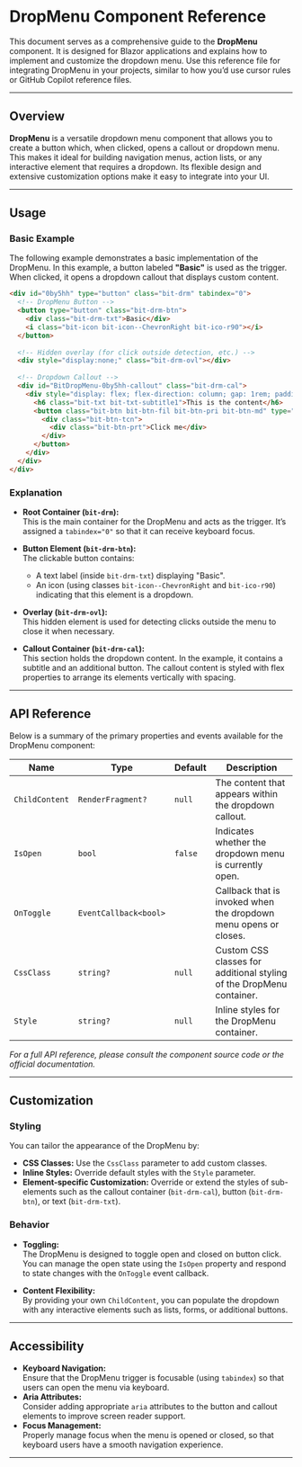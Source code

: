 # DropMenu Component Reference

This document serves as a comprehensive guide to the **DropMenu** component. It is designed for Blazor applications and explains how to implement and customize the dropdown menu. Use this reference file for integrating DropMenu in your projects, similar to how you’d use cursor rules or GitHub Copilot reference files.

---

## Overview

**DropMenu** is a versatile dropdown menu component that allows you to create a button which, when clicked, opens a callout or dropdown menu. This makes it ideal for building navigation menus, action lists, or any interactive element that requires a dropdown. Its flexible design and extensive customization options make it easy to integrate into your UI.

---

## Usage

### Basic Example

The following example demonstrates a basic implementation of the DropMenu. In this example, a button labeled **"Basic"** is used as the trigger. When clicked, it opens a dropdown callout that displays custom content.

```html
<div id="0by5hh" type="button" class="bit-drm" tabindex="0">
  <!-- DropMenu Button -->
  <button type="button" class="bit-drm-btn">
    <div class="bit-drm-txt">Basic</div>
    <i class="bit-icon bit-icon--ChevronRight bit-ico-r90"></i>
  </button>
  
  <!-- Hidden overlay (for click outside detection, etc.) -->
  <div style="display:none;" class="bit-drm-ovl"></div>
  
  <!-- Dropdown Callout -->
  <div id="BitDropMenu-0by5hh-callout" class="bit-drm-cal">
    <div style="display: flex; flex-direction: column; gap: 1rem; padding: 0.5rem" class="bit-stc">
      <h6 class="bit-txt bit-txt-subtitle1">This is the content</h6>
      <button class="bit-btn bit-btn-fil bit-btn-pri bit-btn-md" type="button">
        <div class="bit-btn-tcn">
          <div class="bit-btn-prt">Click me</div>
        </div>
      </button>
    </div>
  </div>
</div>
```

### Explanation

- **Root Container (`bit-drm`):**  
  This is the main container for the DropMenu and acts as the trigger. It’s assigned a `tabindex="0"` so that it can receive keyboard focus.

- **Button Element (`bit-drm-btn`):**  
  The clickable button contains:
  - A text label (inside `bit-drm-txt`) displaying "Basic".
  - An icon (using classes `bit-icon--ChevronRight` and `bit-ico-r90`) indicating that this element is a dropdown.

- **Overlay (`bit-drm-ovl`):**  
  This hidden element is used for detecting clicks outside the menu to close it when necessary.

- **Callout Container (`bit-drm-cal`):**  
  This section holds the dropdown content. In the example, it contains a subtitle and an additional button. The callout content is styled with flex properties to arrange its elements vertically with spacing.

---

## API Reference

Below is a summary of the primary properties and events available for the DropMenu component:

| Name           | Type                   | Default                  | Description                                                                              |
| -------------- | ---------------------- | ------------------------ | ---------------------------------------------------------------------------------------- |
| `ChildContent` | `RenderFragment?`      | `null`                   | The content that appears within the dropdown callout.                                    |
| `IsOpen`       | `bool`                 | `false`                  | Indicates whether the dropdown menu is currently open.                                   |
| `OnToggle`     | `EventCallback<bool>`  |                          | Callback that is invoked when the dropdown menu opens or closes.                         |
| `CssClass`     | `string?`              | `null`                   | Custom CSS classes for additional styling of the DropMenu container.                      |
| `Style`        | `string?`              | `null`                   | Inline styles for the DropMenu container.                                                |

*For a full API reference, please consult the component source code or the official documentation.*

---

## Customization

### Styling

You can tailor the appearance of the DropMenu by:

- **CSS Classes:** Use the `CssClass` parameter to add custom classes.
- **Inline Styles:** Override default styles with the `Style` parameter.
- **Element-specific Customization:** Override or extend the styles of sub-elements such as the callout container (`bit-drm-cal`), button (`bit-drm-btn`), or text (`bit-drm-txt`).

### Behavior

- **Toggling:**  
  The DropMenu is designed to toggle open and closed on button click. You can manage the open state using the `IsOpen` property and respond to state changes with the `OnToggle` event callback.

- **Content Flexibility:**  
  By providing your own `ChildContent`, you can populate the dropdown with any interactive elements such as lists, forms, or additional buttons.

---

## Accessibility

- **Keyboard Navigation:**  
  Ensure that the DropMenu trigger is focusable (using `tabindex`) so that users can open the menu via keyboard.
- **Aria Attributes:**  
  Consider adding appropriate `aria` attributes to the button and callout elements to improve screen reader support.
- **Focus Management:**  
  Properly manage focus when the menu is opened or closed, so that keyboard users have a smooth navigation experience.

---